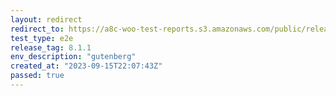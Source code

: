 ```yaml
---
layout: redirect
redirect_to: https://a8c-woo-test-reports.s3.amazonaws.com/public/release/8.1.1/gutenberg/e2e/index.html
test_type: e2e
release_tag: 8.1.1
env_description: "gutenberg"
created_at: "2023-09-15T22:07:43Z"
passed: true
---
```

